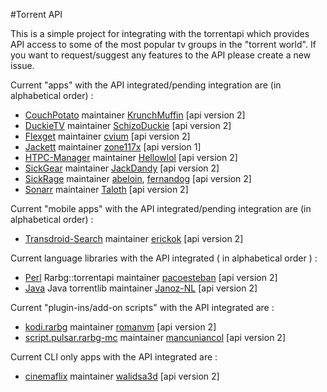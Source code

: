 #Torrent API

This is a simple project for integrating with the torrentapi which provides API access to some of the most popular tv groups in the "torrent world". 
If you want to request/suggest any features to the API please create a new issue.  

Current "apps" with the API integrated/pending integration are (in alphabetical order) :  
* [CouchPotato](https://github.com/RuudBurger/CouchPotatoServer) maintainer [KrunchMuffin](https://github.com/KrunchMuffin) [api version 2]
* [DuckieTV](https://github.com/SchizoDuckie/DuckieTV) maintainer [SchizoDuckie](https://github.com/SchizoDuckie) [api version 2]
* [Flexget](https://github.com/Flexget/Flexget) maintainer [cvium](https://github.com/cvium) [api version 2]
* [Jackett](https://github.com/zone117x/Jackett) maintainer [zone117x](https://github.com/zone117x) [api version 1]
* [HTPC-Manager](https://github.com/Hellowlol/HTPC-Manager) maintainer [Hellowlol](https://github.com/Hellowlol) [api version 2]
* [SickGear](https://github.com/SickGear/SickGear) maintainer [JackDandy](https://github.com/JackDandy) [api version 2]
* [SickRage](https://github.com/SiCKRAGETV/SickRage) maintainer [abeloin](https://github.com/abeloin), [fernandog](https://github.com/fernandog) [api version 2]
* [Sonarr](https://github.com/Sonarr/Sonarr) maintainer [Taloth](https://github.com/Taloth) [api version 2]

Current "mobile apps" with the API integrated/pending integration are (in alphabetical order) :  
* [Transdroid-Search](https://github.com/erickok/transdroid-search) maintainer [erickok](https://github.com/erickok) [api version 2]

Current language libraries with the API integrated ( in alphabetical order ) :
* [Perl](https://github.com/pacoesteban/Rarbg-torrentapi) Rarbg::torrentapi maintainer [pacoesteban](https://github.com/pacoesteban) [api version 2]
* [Java](https://github.com/Janoz-NL/torrentlib) Java torrentlib maintainer [Janoz-NL](https://github.com/Janoz-NL/) [api version 2]

Current "plugin-ins/add-on scripts" with the API integrated are :  
* [kodi.rarbg](https://github.com/romanvm/kodi.rarbg) maintainer [romanvm](https://github.com/romanvm) [api version 2]
* [script.pulsar.rarbg-mc](https://github.com/mancuniancol/script.pulsar.rarbg-mc) maintainer [mancuniancol](https://github.com/mancuniancol) [api version 2]

Current CLI only apps with the API integrated are :
* [cinemaflix](https://github.com/walidsa3d/cinemaflix) maintainer [walidsa3d](https://github.com/walidsa3d/) [api version 2]
